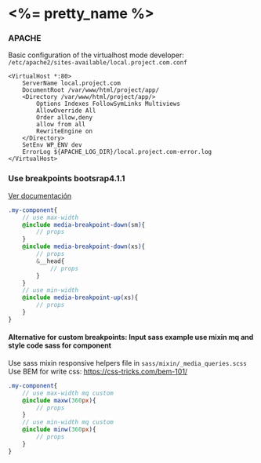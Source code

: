 
# <%= pretty_name %>


### APACHE
Basic configuration of the virtualhost mode developer: ` /etc/apache2/sites-available/local.project.com.conf`

	<VirtualHost *:80>
		ServerName local.project.com
		DocumentRoot /var/www/html/project/app/
		<Directory /var/www/html/project/app/>
			Options Indexes FollowSymLinks Multiviews
			AllowOverride All
			Order allow,deny
			allow from all
			RewriteEngine on
		</Directory>
		SetEnv WP_ENV dev
		ErrorLog ${APACHE_LOG_DIR}/local.project.com-error.log
	</VirtualHost>

### Use breakpoints bootsrap4.1.1
[Ver documentación](https://getbootstrap.com/docs/4.1/layout/overview/#responsive-breakpoints)

```scss
.my-component{
    // use max-width
    @include media-breakpoint-down(sm){
        // props
    }
    @include media-breakpoint-down(xs){
        // props
        &__head{
            // props
        }
    }
    // use min-width
    @include media-breakpoint-up(xs){
        // props
    }
}
```

#### Alternative for custom breakpoints: Input sass example use mixin mq and style code sass for component

Use sass mixin responsive helpers file in `sass/mixin/_media_queries.scss`
Use BEM for write css: https://css-tricks.com/bem-101/

```scss
.my-component{
    // use max-width mq custom
    @include maxw(360px){
        // props
    }
    // use min-width mq custom
    @include minw(360px){
        // props
    }
}
```
